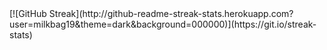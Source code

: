 <div>
  [![GitHub Streak](http://github-readme-streak-stats.herokuapp.com?user=milkbag19&theme=dark&background=000000)](https://git.io/streak-stats)
</div>
